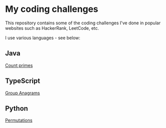 # My coding challenges

This repository contains some of the coding challenges I've done in popular websites such as HackerRank, LeetCode, etc.

I use various languages - see below:

## Java
[Count primes](https://github.com/MatthiasGu/coding-challenges/blob/master/src/java/CountPrimes.java)

## TypeScript
[Group Anagrams](https://github.com/MatthiasGu/coding-challenges/blob/master/src/typescript/groupAnagrams.ts)


## Python
[Permutations](https://github.com/MatthiasGu/coding-challenges/blob/master/src/python/permutations.py)
